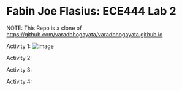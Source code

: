 # Fabin Joe Flasius: ECE444 Lab 2
NOTE: This Repo is a clone of https://github.com/varadbhogayata/varadbhogayata.github.io

Activity 1:
![image](https://github.com/fabinjoe/ECE444-F2023-Lab2/assets/66658906/f1bfcdbc-a502-4182-bd99-191d4784f523)

Activity 2:

Activity 3:

Activity 4:
